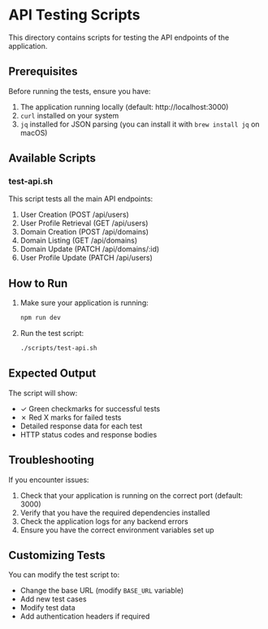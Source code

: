 # API Testing Scripts

This directory contains scripts for testing the API endpoints of the application.

## Prerequisites

Before running the tests, ensure you have:

1. The application running locally (default: http://localhost:3000)
2. `curl` installed on your system
3. `jq` installed for JSON parsing (you can install it with `brew install jq` on macOS)

## Available Scripts

### test-api.sh

This script tests all the main API endpoints:

1. User Creation (POST /api/users)
2. User Profile Retrieval (GET /api/users)
3. Domain Creation (POST /api/domains)
4. Domain Listing (GET /api/domains)
5. Domain Update (PATCH /api/domains/:id)
6. User Profile Update (PATCH /api/users)

## How to Run

1. Make sure your application is running:
   ```bash
   npm run dev
   ```

2. Run the test script:
   ```bash
   ./scripts/test-api.sh
   ```

## Expected Output

The script will show:
- ✓ Green checkmarks for successful tests
- ✗ Red X marks for failed tests
- Detailed response data for each test
- HTTP status codes and response bodies

## Troubleshooting

If you encounter issues:

1. Check that your application is running on the correct port (default: 3000)
2. Verify that you have the required dependencies installed
3. Check the application logs for any backend errors
4. Ensure you have the correct environment variables set up

## Customizing Tests

You can modify the test script to:
- Change the base URL (modify `BASE_URL` variable)
- Add new test cases
- Modify test data
- Add authentication headers if required 